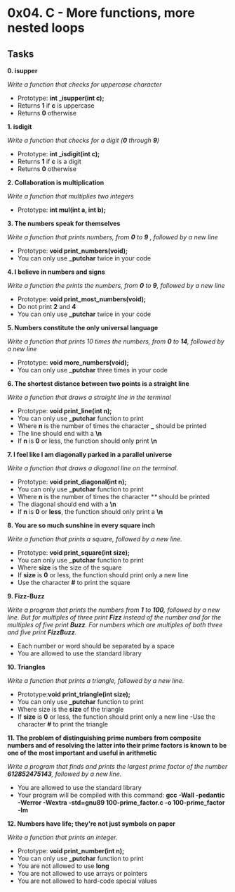 # 0x04. C - More functions, more nested loops

## Tasks

**0. isupper**

*Write a function that checks for uppercase character*
- Prototype: **int _isupper(int c);**
- Returns **1** if **c** is uppercase
- Returns **0** otherwise

**1. isdigit**

*Write a function that checks for a digit (**0** through **9**)*
- Prototype: **int _isdigit(int c);**
- Returns **1** if **c** is a digit
- Returns **0** otherwise

**2. Collaboration is multiplication**

*Write a function that multiplies two integers*
- Prototype: **int mul(int a, int b);**

**3. The numbers speak for themselves**

*Write a function that prints numbers, from **0** to **9** , followed by a new line*
- Prototype: **void print_numbers(void);**
- You can only use **_putchar** twice in your code

**4. I believe in numbers and signs**

*Write a function the prints the numbers, from **0** to **9**, followed by a new line*
- Prototype: **void print_most_numbers(void);**
- Do not print **2** and **4**
- You can only use **_putchar** twice in your code

**5. Numbers constitute the only universal language**

*Write a function that prints 10 times the numbers, from **0** to **14**, followed by a new line*
- Prototype: **void more_numbers(void);**
- You can only use **_putchar** three times in your code

**6. The shortest distance between two points is a straight line**

*Write a function that draws a straight line in the terminal*
- Prototype: **void print_line(int n);**
- You can only use **_putchar** function to print
- Where **n** is the number of times the character **_** should be printed
- The line should end with a **\n**
- If **n** is **0** or less, the function should only print **\n**

**7. I feel like I am diagonally parked in a parallel universe**

*Write a function that draws a diagonal line on the terminal.*
- Prototype: **void print_diagonal(int n);**
- You can only use **_putchar** function to print
- Where **n** is the number of times the character **\** should be printed
- The diagonal should end with a **\n**
- If **n** is **0** or **less**, the function should only print a **\n**

**8. You are so much sunshine in every square inch**

*Write a function that prints a square, followed by a new line.*
- Prototype: **void print_square(int size);**
- You can only use **_putchar** function to print
- Where **size** is the size of the square
- If **size** is **0** or less, the function should print only a new line
- Use the character **#** to print the square

**9. Fizz-Buzz**

*Write a program that prints the numbers from **1** to **100,** followed by a new line. 
But for multiples of three print **Fizz** instead of the number and for the multiples of five print **Buzz**. For numbers which are multiples of both three and five print **FizzBuzz**.*
- Each number or word should be separated by a space
- You are allowed to use the standard library

**10. Triangles**

*Write a function that prints a triangle, followed by a new line.*
- Prototype:**void print_triangle(int size);**
- You can only use **_putchar** function to print
- Where size is the **size** of the triangle
- If **size** is **0** or less, the function should print only a new line
-Use the character **#** to print the triangle

**11. The problem of distinguishing prime numbers from composite numbers and of resolving the latter into their prime factors is known to be one of the most important and useful in arithmetic**

*Write a program that finds and prints the largest prime factor of the number **612852475143**, followed by a new line.*
- You are allowed to use the standard library
- Your program will be compiled with this command: **gcc -Wall -pedantic -Werror -Wextra -std=gnu89 100-prime_factor.c -o 100-prime_factor -lm**

**12. Numbers have life; they're not just symbols on paper**

*Write a function that prints an integer.*
- Prototype: **void print_number(int n);**
- You can only use **_putchar** function to print
- You are not allowed to use **long**
- You are not allowed to use arrays or pointers
- You are not allowed to hard-code special values
 
